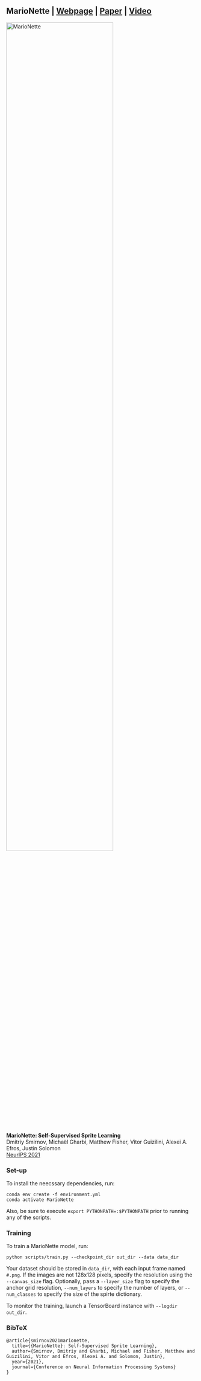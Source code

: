 ## MarioNette | [Webpage](https://people.csail.mit.edu/smirnov/marionette/) | [Paper](https://arxiv.org/abs/2104.14553) | [Video](https://youtu.be/KMrdh8RQCJk)

<img src="https://people.csail.mit.edu/smirnov/marionette/im.png" width="75%" alt="MarioNette" />

**MarioNette: Self-Supervised Sprite Learning**<br>
Dmitriy Smirnov, Michaël Gharbi, Matthew Fisher, Vitor Guizilini, Alexei A. Efros, Justin Solomon<br>
[NeurIPS 2021](https://neurips.cc/Conferences/2021)

### Set-up
To install the neecssary dependencies, run:
```
conda env create -f environment.yml
conda activate MarioNette
```
Also, be sure to execute `export PYTHONPATH=:$PYTHONPATH` prior to running any of the scripts.

### Training
To train a MarioNette model, run:
```
python scripts/train.py --checkpoint_dir out_dir --data data_dir
```
Your dataset should be stored in `data_dir`, with each
input frame named `#.png`. If the images are not 128x128 pixels, specify the
resolution using the `--canvas_size` flag.
Optionally, pass a `--layer_size` flag to specify the
anchor grid resolution, `--num_layers` to specify the number of layers, or
`--num_classes` to specify the size of the spirte dictionary.

To monitor the training, launch a TensorBoard instance with `--logdir out_dir`.

### BibTeX
```
@article{smirnov2021marionette,
  title={{MarioNette}: Self-Supervised Sprite Learning},
  author={Smirnov, Dmitriy and Gharbi, Michael and Fisher, Matthew and Guizilini, Vitor and Efros, Alexei A. and Solomon, Justin},
  year={2021},
  journal={Conference on Neural Information Processing Systems}
}
```
